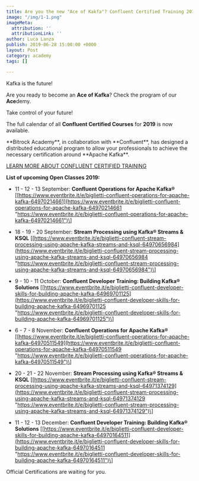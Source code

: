 ```yaml
---
title: Are you the new "Ace of Kakfa"? Confluent Certified Training 2019 - Full calendar
image: "/img/1-1.png"
imageMeta:
  attribution: ''
  attributionLink: ''
author: Luca Lanza
publish: 2019-06-28 15:00:00 +0000
layout: Post
category: academy
tags: []

---
```

Kafka is the future!

Are you ready to become an **Ace of Kafka**? Check the program of our  **Ace**demy.

Take control of your future!

The full calendar of all **Confluent Certified Courses** for **2019** is now available.

<!-- more -->**Bitrock Academy**, in collaboration with **Confluent**, has designed a distributed educational program to allow your professionals to achieve the necessary certification around **Apache Kafka**.

[LEARN MORE ABOUT CONFLUENT CERTIFIED TRAINING](https://www.confluent.io/training/)

**List of upcoming Open Classes 2019:**

* 11 - 12 - 13 September: **Confluent Operations for Apache Kafka®** \[[https://www.eventbrite.it/e/biglietti-confluent-operations-for-apache-kafka-64970214661](https://www.eventbrite.it/e/biglietti-confluent-operations-for-apache-kafka-64970214661 "https://www.eventbrite.it/e/biglietti-confluent-operations-for-apache-kafka-64970214661")\]

* 18 - 19 - 20 September: **Stream Processing using Kafka® Streams & KSQL** \[[https://www.eventbrite.it/e/biglietti-confluent-stream-processing-using-apache-kafka-streams-and-ksql-64970656984](https://www.eventbrite.it/e/biglietti-confluent-stream-processing-using-apache-kafka-streams-and-ksql-64970656984 "https://www.eventbrite.it/e/biglietti-confluent-stream-processing-using-apache-kafka-streams-and-ksql-64970656984")\]

* 9 - 10 - 11 October: **Confluent Developer Training: Building Kafka® Solutions** \[[https://www.eventbrite.it/e/biglietti-confluent-developer-skills-for-building-apache-kafka-64969701125](https://www.eventbrite.it/e/biglietti-confluent-developer-skills-for-building-apache-kafka-64969701125 "https://www.eventbrite.it/e/biglietti-confluent-developer-skills-for-building-apache-kafka-64969701125")\]

* 6 - 7 - 8 November: **Confluent Operations for Apache Kafka®** \[[https://www.eventbrite.it/e/biglietti-confluent-operations-for-apache-kafka-64970511549](https://www.eventbrite.it/e/biglietti-confluent-operations-for-apache-kafka-64970511549 "https://www.eventbrite.it/e/biglietti-confluent-operations-for-apache-kafka-64970511549")\]

* 20 - 21 - 22 November: **Stream Processing using Kafka® Streams & KSQL** \[[https://www.eventbrite.it/e/biglietti-confluent-stream-processing-using-apache-kafka-streams-and-ksql-64971374129](https://www.eventbrite.it/e/biglietti-confluent-stream-processing-using-apache-kafka-streams-and-ksql-64971374129 "https://www.eventbrite.it/e/biglietti-confluent-stream-processing-using-apache-kafka-streams-and-ksql-64971374129")\]

* 11 - 12 - 13 December: **Confluent Developer Training: Building Kafka® Solutions** \[[https://www.eventbrite.it/e/biglietti-confluent-developer-skills-for-building-apache-kafka-64970164511](https://www.eventbrite.it/e/biglietti-confluent-developer-skills-for-building-apache-kafka-64970164511 "https://www.eventbrite.it/e/biglietti-confluent-developer-skills-for-building-apache-kafka-64970164511")\]

Official Certifications are waiting for you.